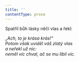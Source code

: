 ```yaml
---
title: ''
contentType: prose
---
```


Spatřil bůh lásky něčí vlas a řekl:

_„Ach, to je krása krás!“  
Potom však uviděl váš zlatý vlas  
a neřekl už nic:  
neměl víc chval, ač se mu líbil víc._
